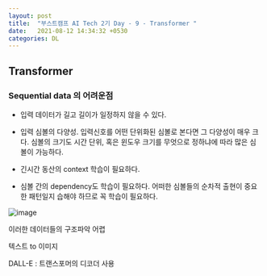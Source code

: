 ```yaml
---
layout: post
title:  "부스트캠프 AI Tech 2기 Day - 9 - Transformer "
date:   2021-08-12 14:34:32 +0530
categories: DL
---
```



## Transformer


### Sequential data 의 어려운점


- 입력 데이터가 길고 길이가 일정하지 않을 수 있다.

- 입력 심볼의 다양성. 입력신호를 어떤 단위화된 심볼로 본다면 그 다양성이 매우 크다. 심볼의 크기도 시간 단위, 혹은 윈도우 크기를 무엇으로 정하냐에 따라 많은 심볼이 가능하다.

- 긴시간 동산의 context 학습이 필요하다.

- 심볼 간의 dependency도 학습이 필요하다. 어떠한 심볼들의 순차적 출현이 중요한 패턴일지 습해야 하므로 꼭 학습이 필요하다.

![image](https://user-images.githubusercontent.com/61610411/129124954-2c073065-8244-4203-8f73-7a8e14ec3ed9.png)


이러한 데이터들의 구조파악 어렵

텍스트 to 이미지

DALL-E : 트랜스포머의 디코더 사용